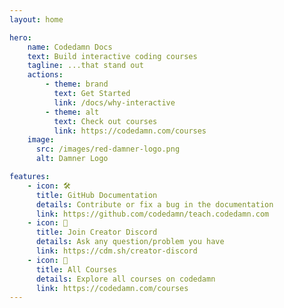 ```yaml
---
layout: home

hero:
    name: Codedamn Docs
    text: Build interactive coding courses
    tagline: ...that stand out
    actions:
        - theme: brand
          text: Get Started
          link: /docs/why-interactive
        - theme: alt
          text: Check out courses
          link: https://codedamn.com/courses
    image:
      src: /images/red-damner-logo.png
      alt: Damner Logo

features:
    - icon: 🛠️
      title: GitHub Documentation
      details: Contribute or fix a bug in the documentation
      link: https://github.com/codedamn/teach.codedamn.com
    - icon: 🙋
      title: Join Creator Discord
      details: Ask any question/problem you have
      link: https://cdm.sh/creator-discord
    - icon: 🎥
      title: All Courses
      details: Explore all courses on codedamn
      link: https://codedamn.com/courses
---
```

